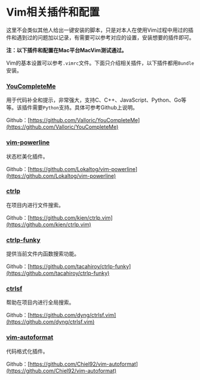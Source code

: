 # Vim相关插件和配置

这里不会类似其他人给出一键安装的脚本，只是对本人在使用Vim过程中用过的插件和遇到过的问题加以记录，有需要可以参考对应的设置，安装想要的插件即可。

**注：以下插件和配置在Mac平台MacVim测试通过。**

Vim的基本设置可以参考`.vimrc`文件。下面只介绍相关插件，以下插件都用`Bundle`安装。

### [YouCompleteMe](https://github.com/vitahlin/Vim/tree/master/YouCompleteMe)
用于代码补全和提示，非常强大，支持C、C++、JavaScript、Python、Go等等。该插件需要`Python`支持。具体可参考Github上说明。

Github：[https://github.com/Valloric/YouCompleteMe](https://github.com/Valloric/YouCompleteMe)

### [vim-powerline](https://github.com/vitahlin/Vim/tree/master/vim-powerline)
状态栏美化插件。

Github：[https://github.com/Lokaltog/vim-powerline](https://github.com/Lokaltog/vim-powerline)

### [ctrlp](https://github.com/vitahlin/Vim/tree/master/ctrlp)
在项目内进行文件搜索。

Github：[https://github.com/kien/ctrlp.vim](https://github.com/kien/ctrlp.vim)

### [ctrlp-funky](https://github.com/vitahlin/Vim/tree/master/ctrlp-funky)
提供当前文件内函数搜索功能。

Github：[https://github.com/tacahiroy/ctrlp-funky](https://github.com/tacahiroy/ctrlp-funky)

### [ctrlsf](https://github.com/vitahlin/Vim/tree/master/ctrlsf)
帮助在项目内进行全局搜索。

Github：[https://github.com/dyng/ctrlsf.vim](https://github.com/dyng/ctrlsf.vim)

### [vim-autoformat](https://github.com/vitahlin/Vim/tree/master/vim-autoformat)
代码格式化插件。

Github：[https://github.com/Chiel92/vim-autoformat](https://github.com/Chiel92/vim-autoformat)


